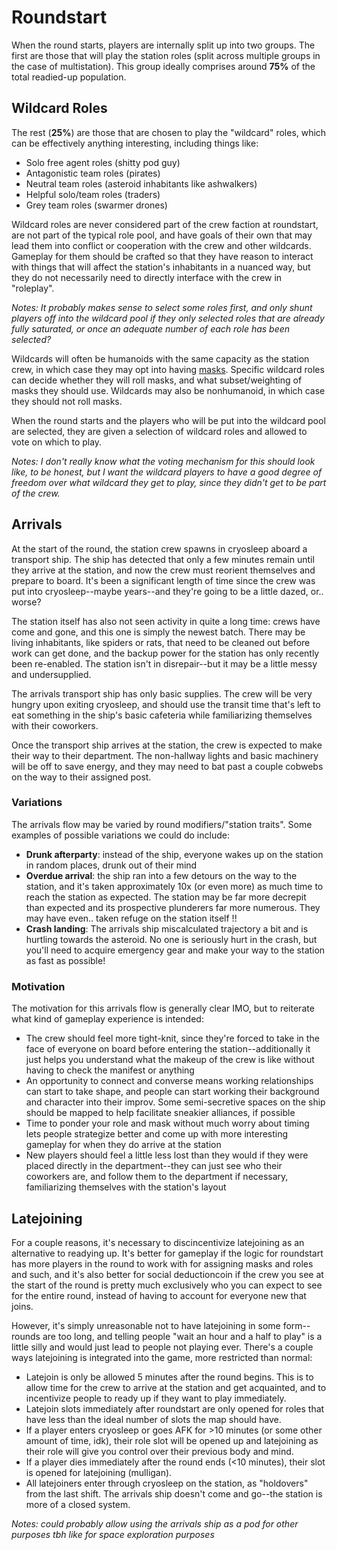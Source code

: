 # Roundstart

When the round starts, players are internally split up into two groups.  The first are those that will play the station roles (split across multiple groups in the case of multistation). This group ideally comprises around **75%** of the total readied-up population. 

## Wildcard Roles

The rest (**25%**) are those that are chosen to play the "wildcard" roles, which can be effectively anything interesting, including things like:
- Solo free agent roles (shitty pod guy)
- Antagonistic team roles (pirates)
- Neutral team roles (asteroid inhabitants like ashwalkers)
- Helpful solo/team roles (traders)
- Grey team roles (swarmer drones)

Wildcard roles are never considered part of the crew faction at roundstart, are not part of the typical role pool, and have goals of their own that may lead them into conflict or cooperation with the crew and other wildcards. Gameplay for them should be crafted so that they have reason to interact with things that will affect the station's inhabitants in a nuanced way, but they do not necessarily need to directly interface with the crew in "roleplay".

*Notes: It probably makes sense to select some roles first, and only shunt players off into the wildcard pool if they only selected roles that are already fully saturated, or once an adequate number of each role has been selected?*

Wildcards will often be humanoids with the same capacity as the station crew, in which case they may opt into having [masks](design/masks.md]). Specific wildcard roles can decide whether they will roll masks, and what subset/weighting of masks they should use. Wildcards may also be nonhumanoid, in which case they should not roll masks.

When the round starts and the players who will be put into the wildcard pool are selected, they are given a selection of wildcard roles and allowed to vote on which to play.

*Notes: I don't really know what the voting mechanism for this should look like, to be honest, but I want the wildcard players to have a good degree of freedom over what wildcard they get to play, since they didn't get to be part of the crew.*

## Arrivals

At the start of the round, the station crew spawns in cryosleep aboard a transport ship. The ship has detected that only a few minutes remain until they arrive at the station, and now the crew must reorient themselves and prepare to board. It's been a significant length of time since the crew was put into cryosleep--maybe years--and they're going to be a little dazed, or.. worse?

The station itself has also not seen activity in quite a long time: crews have come and gone, and this one is simply the newest batch. There may be living inhabitants, like spiders or rats, that need to be cleaned out before work can get done, and the backup power for the station has only recently been re-enabled. The station isn't in disrepair--but it may be a little messy and undersupplied.

The arrivals transport ship has only basic supplies. The crew will be very hungry upon exiting cryosleep, and should use the transit time that's left to eat something in the ship's basic cafeteria while familiarizing themselves with their coworkers.

Once the transport ship arrives at the station, the crew is expected to make their way to their department. The non-hallway lights and basic machinery will be off to save energy, and they may need to bat past a couple cobwebs on the way to their assigned post.

### Variations

The arrivals flow may be varied by round modifiers/"station traits". Some examples of possible variations we could do include:
- **Drunk afterparty**: instead of the ship, everyone wakes up on the station in random places, drunk out of their mind
- **Overdue arrival**: the ship ran into a few detours on the way to the station, and it's taken approximately 10x (or even more) as much time to reach the station as expected. The station may be far more decrepit than expected and its prospective plunderers far more numerous. They may have even.. taken refuge on the station itself !!
- **Crash landing**: The arrivals ship miscalculated trajectory a bit and is hurtling towards the asteroid. No one is seriously hurt in the crash, but you'll need to acquire emergency gear and make your way to the station as fast as possible!

### Motivation

The motivation for this arrivals flow is generally clear IMO, but to reiterate what kind of gameplay experience is intended:
- The crew should feel more tight-knit, since they're forced to take in the face of everyone on board before entering the station--additionally it just helps you understand what the makeup of the crew is like without having to check the manifest or anything
- An opportunity to connect and converse means working relationships can start to take shape, and people can start working their background and character into their improv. Some semi-secretive spaces on the ship should be mapped to help facilitate sneakier alliances, if possible
- Time to ponder your role and mask without much worry about timing lets people strategize better and come up with more interesting gameplay for when they do arrive at the station
- New players should feel a little less lost than they would if they were placed directly in the department--they can just see who their coworkers are, and follow them to the department if necessary, familiarizing themselves with the station's layout

## Latejoining

For a couple reasons, it's necessary to discincentivize latejoining as an alternative to readying up. It's better for gameplay if the logic for roundstart has more players in the round to work with for assigning masks and roles and such, and it's also better for social deductioncoin if the crew you see at the start of the round is pretty much exclusively who you can expect to see for the entire round, instead of having to account for everyone new that joins.

However, it's simply unreasonable not to have latejoining in some form--rounds are too long, and telling people "wait an hour and a half to play" is a little silly and would just lead to people not playing ever. There's a couple ways latejoining is integrated into the game, more restricted than normal:

- Latejoin is only be allowed 5 minutes after the round begins. This is to allow time for the crew to arrive at the station and get acquainted, and to incentivize people to ready up if they want to play immediately.
- Latejoin slots immediately after roundstart are only opened for roles that have less than the ideal number of slots the map should have.
- If a player enters cryosleep or goes AFK for >10 minutes (or some other amount of time, idk), their role slot will be opened up and latejoining as their role will give you control over their previous body and mind.
- If a player dies immediately after the round ends (<10 minutes), their slot is opened for latejoining (mulligan).
- All latejoiners enter through cryosleep on the station, as "holdovers" from the last shift. The arrivals ship doesn't come and go--the station is more of a closed system.

*Notes: could probably allow using the arrivals ship as a pod for other purposes tbh like for space exploration purposes*